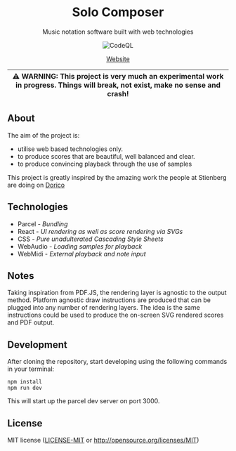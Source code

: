 <div align="center">
<h1>Solo Composer</h1>
<p>Music notation software built with web technologies</p>

![CodeQL](https://github.com/aledgjones/solo-composer-ui/workflows/CodeQL/badge.svg)

[Website](https://solo-composer.web.app)

</div>

| ⚠️ **WARNING**: This project is very much an experimental work in progress. Things will break, not exist, make no sense and crash! |
| ---------------------------------------------------------------------------------------------------------------------------------- |

## About

The aim of the project is:

- utilise web based technologies only.
- to produce scores that are beautiful, well balanced and clear.
- to produce convincing playback through the use of samples

This project is greatly inspired by the amazing work the people at Stienberg are doing on [Dorico](https://new.steinberg.net/dorico/)

## Technologies

- Parcel - _Bundling_
- React - _UI rendering as well as score rendering via SVGs_
- CSS - _Pure unadulterated Cascading Style Sheets_
- WebAudio - _Loading samples for playback_
- WebMidi - _External playback and note input_

## Notes

Taking inspiration from PDF.JS, the rendering layer is agnostic to the output method. Platform agnostic draw instructions are produced that can be plugged into any number of rendering layers. The idea is the same instructions could be used to produce the on-screen SVG rendered scores and PDF output.

## Development

After cloning the repository, start developing using the following commands in your terminal:

```
npm install
npm run dev
```

This will start up the parcel dev server on port 3000.

## License

MIT license ([LICENSE-MIT](LICENSE-MIT) or http://opensource.org/licenses/MIT)
